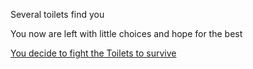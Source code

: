Several toilets find you


You now are left with little choices and hope for the best



[You decide to fight the Toilets to survive](fight.md)
